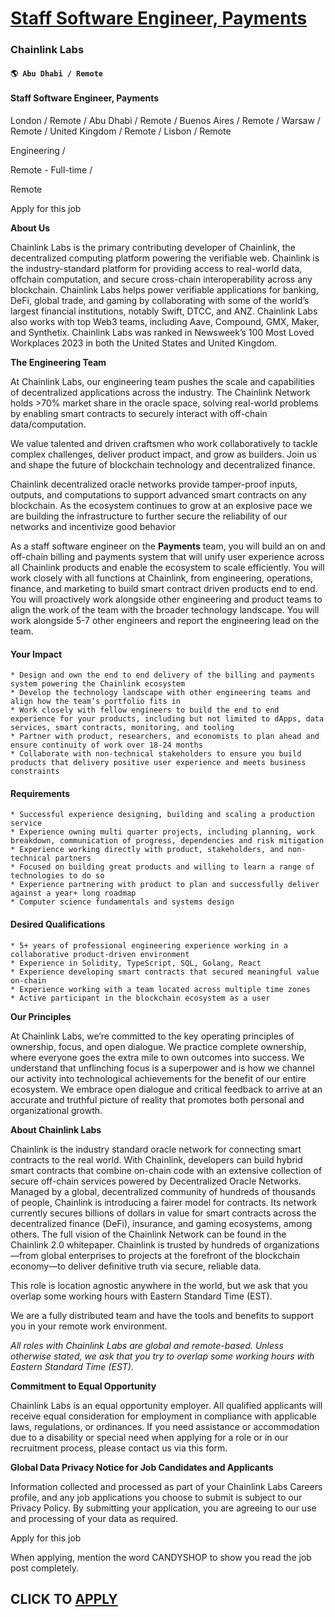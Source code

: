 # [Staff Software Engineer, Payments](https://www.remotewlb.com/apply/staff-software-engineer-payments-69889)  
### Chainlink Labs  
#### `🌎 Abu Dhabi / Remote`  

#### Staff Software Engineer, Payments

London / Remote / Abu Dhabi / Remote / Buenos Aires / Remote / Warsaw / Remote / United Kingdom / Remote / Lisbon / Remote

Engineering /

Remote - Full-time /

Remote

Apply for this job

**About Us**

Chainlink Labs is the primary contributing developer of Chainlink, the decentralized computing platform powering the verifiable web. Chainlink is the industry-standard platform for providing access to real-world data, offchain computation, and secure cross-chain interoperability across any blockchain. Chainlink Labs helps power verifiable applications for banking, DeFi, global trade, and gaming by collaborating with some of the world’s largest financial institutions, notably Swift, DTCC, and ANZ. Chainlink Labs also works with top Web3 teams, including Aave, Compound, GMX, Maker, and Synthetix. Chainlink Labs was ranked in Newsweek’s 100 Most Loved Workplaces 2023 in both the United States and United Kingdom.

  

**The Engineering Team**

At Chainlink Labs, our engineering team pushes the scale and capabilities of decentralized applications across the industry. The Chainlink Network holds >70% market share in the oracle space, solving real-world problems by enabling smart contracts to securely interact with off-chain data/computation.

  

We value talented and driven craftsmen who work collaboratively to tackle complex challenges, deliver product impact, and grow as builders. Join us and shape the future of blockchain technology and decentralized finance.

  

Chainlink decentralized oracle networks provide tamper-proof inputs, outputs, and computations to support advanced smart contracts on any blockchain. As the ecosystem continues to grow at an explosive pace we are building the infrastructure to further secure the reliability of our networks and incentivize good behavior

  

As a staff software engineer on the **Payments** team, you will build an on and off-chain billing and payments system that will unify user experience across all Chainlink products and enable the ecosystem to scale efficiently. You will work closely with all functions at Chainlink, from engineering, operations, finance, and marketing to build smart contract driven products end to end. You will proactively work alongside other engineering and product teams to align the work of the team with the broader technology landscape. You will work alongside 5-7 other engineers and report the engineering lead on the team.

#### Your Impact

    * Design and own the end to end delivery of the billing and payments system powering the Chainlink ecosystem
    * Develop the technology landscape with other engineering teams and align how the team’s portfolio fits in
    * Work closely with fellow engineers to build the end to end experience for your products, including but not limited to dApps, data services, smart contracts, monitoring, and tooling
    * Partner with product, researchers, and economists to plan ahead and ensure continuity of work over 18-24 months
    * Collaborate with non-technical stakeholders to ensure you build products that delivery positive user experience and meets business constraints

#### Requirements

    * Successful experience designing, building and scaling a production service
    * Experience owning multi quarter projects, including planning, work breakdown, communication of progress, dependencies and risk mitigation
    * Experience working directly with product, stakeholders, and non-technical partners
    * Focused on building great products and willing to learn a range of technologies to do so
    * Experience partnering with product to plan and successfully deliver against a year+ long roadmap
    * Computer science fundamentals and systems design

#### Desired Qualifications

    * 5+ years of professional engineering experience working in a collaborative product-driven environment
    * Experience in Solidity, TypeScript, SQL, Golang, React
    * Experience developing smart contracts that secured meaningful value on-chain
    * Experience working with a team located across multiple time zones
    * Active participant in the blockchain ecosystem as a user

**Our Principles**

At Chainlink Labs, we’re committed to the key operating principles of ownership, focus, and open dialogue. We practice complete ownership, where everyone goes the extra mile to own outcomes into success. We understand that unflinching focus is a superpower and is how we channel our activity into technological achievements for the benefit of our entire ecosystem. We embrace open dialogue and critical feedback to arrive at an accurate and truthful picture of reality that promotes both personal and organizational growth.

  

**About Chainlink Labs**

Chainlink is the industry standard oracle network for connecting smart contracts to the real world. With Chainlink, developers can build hybrid smart contracts that combine on-chain code with an extensive collection of secure off-chain services powered by Decentralized Oracle Networks. Managed by a global, decentralized community of hundreds of thousands of people, Chainlink is introducing a fairer model for contracts. Its network currently secures billions of dollars in value for smart contracts across the decentralized finance (DeFi), insurance, and gaming ecosystems, among others. The full vision of the Chainlink Network can be found in the Chainlink 2.0 whitepaper. Chainlink is trusted by hundreds of organizations—from global enterprises to projects at the forefront of the blockchain economy—to deliver definitive truth via secure, reliable data.

  

This role is location agnostic anywhere in the world, but we ask that you overlap some working hours with Eastern Standard Time (EST).

  

We are a fully distributed team and have the tools and benefits to support you in your remote work environment.

  

_All roles with Chainlink Labs are global and remote-based. Unless otherwise stated, we ask that you try to overlap some working hours with Eastern Standard Time (EST)._

  

**Commitment to Equal Opportunity**

Chainlink Labs is an equal opportunity employer. All qualified applicants will receive equal consideration for employment in compliance with applicable laws, regulations, or ordinances. If you need assistance or accommodation due to a disability or special need when applying for a role or in our recruitment process, please contact us via this form.

  

**Global Data Privacy Notice for Job Candidates and Applicants**

Information collected and processed as part of your Chainlink Labs Careers profile, and any job applications you choose to submit is subject to our Privacy Policy. By submitting your application, you are agreeing to our use and processing of your data as required.

Apply for this job

When applying, mention the word CANDYSHOP to show you read the job post completely.  
## CLICK TO [APPLY](https://www.remotewlb.com/apply/staff-software-engineer-payments-69889)

